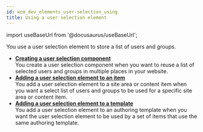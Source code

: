 ```yaml
---
id: wcm_dev_elements_user-selection_using
title: Using a user selection element
---
```

import useBaseUrl from '@docusaurus/useBaseUrl';



You use a user selection element to store a list of users and groups.

-   **[Creating a user selection component](wcm_dev_elements_user-selection_creating.md)**  
You create a user selection component when you want to reuse a list of selected users and groups in multiple places in your website.
-   **[Adding a user selection element to an item](wcm_dev_elements_user-selection_adding.md)**  
You add a user selection element to a site area or content item when you want a select list of users and groups to be used for a specific site area or content item.
-   **[Adding a user selection element to a template](wcm_dev_elements_user-selection_add_template.md)**  
You add a user selection element to an authoring template when you want the user selection element to be used by a set of items that use the same authoring template.

